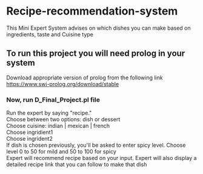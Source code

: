 # Recipe-recommendation-system
This Mini Expert System advises on which dishes you can make based on ingredients, taste and Cuisine type

## To run this project you will need prolog in your system 
Download appropriate version of prolog from the following link </br>
https://www.swi-prolog.org/download/stable

### Now, run D_Final_Project.pl file
Run the expert by saying "recipe." </br>
Choose between two options: dish or dessert </br>
Choose cuisine: indian | mexican | french </br>
Choose ingridient1 </br>
Choose ingrident2 </br>
If dish is chosen previously, you'll be asked to enter spicy level. Choose level 0 to 50 for mild and 50 to 100 for spicy </br>
Expert will recommend recipe based on your input. Expert will also display a detailed recipe link that you can follow to make that dish
